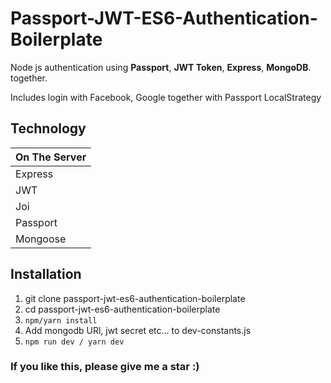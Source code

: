 Passport-JWT-ES6-Authentication-Boilerplate
============

Node js authentication using **Passport**, **JWT Token**, **Express**, **MongoDB**.
together.

Includes login with Facebook, Google together with Passport LocalStrategy

Technology
------------

| On The Server |
| ------------- |
| Express       |
| JWT           |
| Joi           |
| Passport      |
| Mongoose      |

Installation
-------------

1. git clone passport-jwt-es6-authentication-boilerplate
2. cd passport-jwt-es6-authentication-boilerplate
3. `npm/yarn install`
4. Add mongodb URl, jwt secret etc... to dev-constants.js
5. `npm run dev / yarn dev`


### If you like this, please give me a star :)

